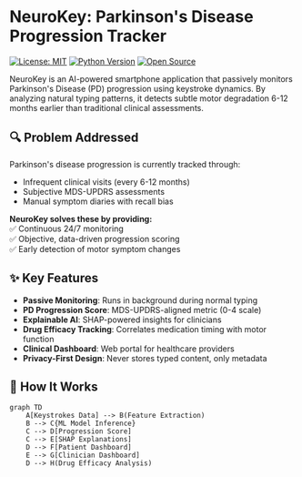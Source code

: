 # NeuroKey: Parkinson's Disease Progression Tracker

[![License: MIT](https://img.shields.io/badge/License-MIT-yellow.svg)](https://opensource.org/licenses/MIT)
[![Python Version](https://img.shields.io/badge/python-3.8%2B-blue)](https://www.python.org/)
[![Open Source](https://badges.frapsoft.com/os/v1/open-source.svg?v=103)](https://github.com/ellerbrock/open-source-badges/)

NeuroKey is an AI-powered smartphone application that passively monitors Parkinson's Disease (PD) progression using keystroke dynamics. By analyzing natural typing patterns, it detects subtle motor degradation 6-12 months earlier than traditional clinical assessments.

## 🔍 Problem Addressed
Parkinson's disease progression is currently tracked through:
- Infrequent clinical visits (every 6-12 months)
- Subjective MDS-UPDRS assessments
- Manual symptom diaries with recall bias

**NeuroKey solves these by providing:**  
✅ Continuous 24/7 monitoring  
✅ Objective, data-driven progression scoring  
✅ Early detection of motor symptom changes  

## ✨ Key Features
- **Passive Monitoring**: Runs in background during normal typing
- **PD Progression Score**: MDS-UPDRS-aligned metric (0-4 scale)
- **Explainable AI**: SHAP-powered insights for clinicians
- **Drug Efficacy Tracking**: Correlates medication timing with motor function
- **Clinical Dashboard**: Web portal for healthcare providers
- **Privacy-First Design**: Never stores typed content, only metadata

## 🧠 How It Works
```mermaid
graph TD
    A[Keystrokes Data] --> B(Feature Extraction)
    B --> C{ML Model Inference}
    C --> D[Progression Score]
    C --> E[SHAP Explanations]
    D --> F[Patient Dashboard]
    E --> G[Clinician Dashboard]
    D --> H(Drug Efficacy Analysis)
